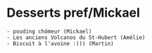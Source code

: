 # Desserts pref/Mickael
    - pouding chômeur (Mickael)
    - Les anciens Volcanos du St-Hubert (Amélie)
    - Biscuit à l'avoine :))) (Martin)
